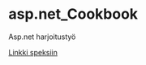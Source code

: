 # asp.net_Cookbook
Asp.net harjoitustyö

[Linkki speksiin](https://github.com/H8404/asp.net_Cookbook/wiki)
